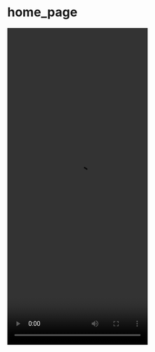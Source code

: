 # home_page

<video width="320" height="720" controls>
  <source src="splash_y_home.mov" type="video/mp4">
</video>